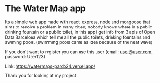 # The Water Map app


Its a simple web app made with react, express, node and mongoose that aims to resolve a problem in many cities;
nobody knows where is a public drinking fountain or a public toilet, in this app i get info from 3 apis of Open Data Barcelona 
which tell me all the public toilets, drinking fountains and swiming pools. (swimming pools came as idea because of the heat wave) 


If you don't want to register you can use this user (email: user@user.com, password: User123)


Link: https://watermaps-pardo24.vercel.app/

Thank you for looking at my project 
